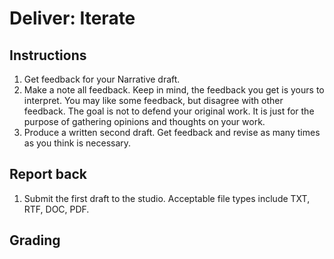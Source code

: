 # Deliver: Iterate

## Instructions
1. Get feedback for your Narrative draft.
2. Make a note all feedback. Keep in mind, the feedback you get is yours to interpret. You may like some feedback, but disagree with other feedback. The goal is not to defend your original work. It is just for the purpose of gathering opinions and thoughts on your work.
3. Produce a written second draft. Get feedback and revise as many times as you think is necessary.


## Report back
1. Submit the first draft to the studio. Acceptable file types include TXT, RTF, DOC, PDF.

## Grading